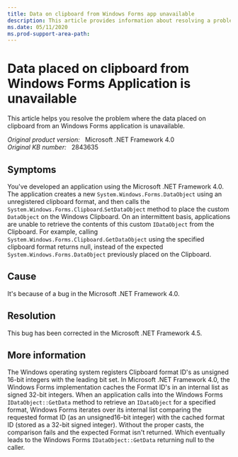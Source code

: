 ```yaml
---
title: Data on clipboard from Windows Forms app unavailable
description: This article provides information about resolving a problem where the data placed on clipboard from Windows Forms Application is unavailable.
ms.date: 05/11/2020
ms.prod-support-area-path: 
---
```

# Data placed on clipboard from Windows Forms Application is unavailable

This article helps you resolve the problem where the data placed on clipboard from an Windows Forms application is unavailable.

_Original product version:_ &nbsp; Microsoft .NET Framework 4.0  
_Original KB number:_ &nbsp; 2843635

## Symptoms

You've developed an application using the Microsoft .NET Framework 4.0. The application creates a new `System.Windows.Forms.DataObject` using an unregistered clipboard format, and then calls the `System.Windows.Forms.Clipboard`.`SetDataObject` method to place the custom `DataObject` on the Windows Clipboard. On an intermittent basis, applications are unable to retrieve the contents of this custom `IDataObject` from the Clipboard. For example, calling `System.Windows.Forms.Clipboard.GetDataObject` using the specified clipboard format returns null, instead of the expected `System.Windows.Forms.DataObject` previously placed on the Clipboard.

## Cause

It's because of a bug in the Microsoft .NET Framework 4.0.

## Resolution

This bug has been corrected in the Microsoft .NET Framework 4.5.

## More information

The Windows operating system registers Clipboard format ID's as unsigned 16-bit integers with the leading bit set. In Microsoft .NET Framework 4.0, the Windows Forms implementation caches the Format ID's in an internal list as signed 32-bit integers. When an application calls into the Windows Forms `IDataObject::GetData` method to retrieve an `IDataObject` for a specified format, Windows Forms iterates over its internal list comparing the requested format ID (as an unsigned16-bit integer) with the cached format ID (stored as a 32-bit signed integer). Without the proper casts, the comparison fails and the expected Format isn't returned. Which eventually leads to the Windows Forms `IDataObject::GetData` returning null to the caller.

